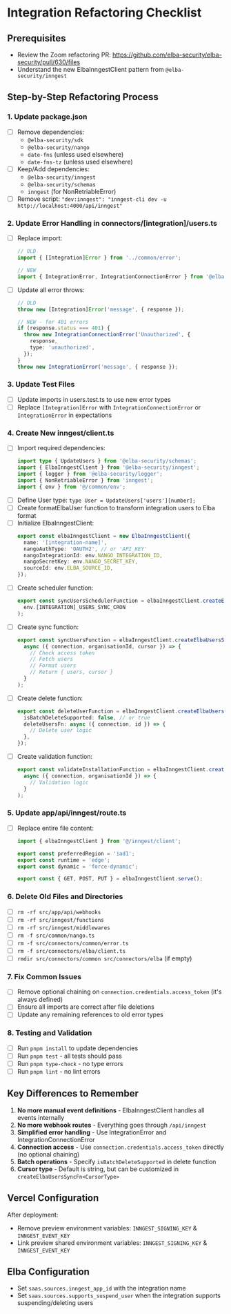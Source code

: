 # Integration Refactoring Checklist

## Prerequisites

- Review the Zoom refactoring PR: https://github.com/elba-security/elba-security/pull/630/files
- Understand the new ElbaInngestClient pattern from `@elba-security/inngest`

## Step-by-Step Refactoring Process

### 1. Update package.json

- [ ] Remove dependencies:
  - `@elba-security/sdk`
  - `@elba-security/nango`
  - `date-fns` (unless used elsewhere)
  - `date-fns-tz` (unless used elsewhere)
- [ ] Keep/Add dependencies:
  - `@elba-security/inngest`
  - `@elba-security/schemas`
  - `inngest` (for NonRetriableError)
- [ ] Remove script: `"dev:inngest": "inngest-cli dev -u http://localhost:4000/api/inngest"`

### 2. Update Error Handling in connectors/[integration]/users.ts

- [ ] Replace import:

  ```typescript
  // OLD
  import { [Integration]Error } from '../common/error';

  // NEW
  import { IntegrationError, IntegrationConnectionError } from '@elba-security/common';
  ```

- [ ] Update all error throws:

  ```typescript
  // OLD
  throw new [Integration]Error('message', { response });

  // NEW - for 401 errors
  if (response.status === 401) {
    throw new IntegrationConnectionError('Unauthorized', {
      response,
      type: 'unauthorized',
    });
  }
  throw new IntegrationError('message', { response });
  ```

### 3. Update Test Files

- [ ] Update imports in users.test.ts to use new error types
- [ ] Replace `[Integration]Error` with `IntegrationConnectionError` or `IntegrationError` in expectations

### 4. Create New inngest/client.ts

- [ ] Import required dependencies:
  ```typescript
  import type { UpdateUsers } from '@elba-security/schemas';
  import { ElbaInngestClient } from '@elba-security/inngest';
  import { logger } from '@elba-security/logger';
  import { NonRetriableError } from 'inngest';
  import { env } from '@/common/env';
  ```
- [ ] Define User type: `type User = UpdateUsers['users'][number];`
- [ ] Create formatElbaUser function to transform integration users to Elba format
- [ ] Initialize ElbaInngestClient:
  ```typescript
  export const elbaInngestClient = new ElbaInngestClient({
    name: '[integration-name]',
    nangoAuthType: 'OAUTH2', // or 'API_KEY'
    nangoIntegrationId: env.NANGO_INTEGRATION_ID,
    nangoSecretKey: env.NANGO_SECRET_KEY,
    sourceId: env.ELBA_SOURCE_ID,
  });
  ```
- [ ] Create scheduler function:
  ```typescript
  export const syncUsersSchedulerFunction = elbaInngestClient.createElbaUsersSyncSchedulerFn(
    env.[INTEGRATION]_USERS_SYNC_CRON
  );
  ```
- [ ] Create sync function:
  ```typescript
  export const syncUsersFunction = elbaInngestClient.createElbaUsersSyncFn(
    async ({ connection, organisationId, cursor }) => {
      // Check access token
      // Fetch users
      // Format users
      // Return { users, cursor }
    }
  );
  ```
- [ ] Create delete function:
  ```typescript
  export const deleteUserFunction = elbaInngestClient.createElbaUsersDeleteFn({
    isBatchDeleteSupported: false, // or true
    deleteUsersFn: async ({ connection, id }) => {
      // Delete user logic
    },
  });
  ```
- [ ] Create validation function:
  ```typescript
  export const validateInstallationFunction = elbaInngestClient.createInstallationValidateFn(
    async ({ connection, organisationId }) => {
      // Validation logic
    }
  );
  ```

### 5. Update app/api/inngest/route.ts

- [ ] Replace entire file content:

  ```typescript
  import { elbaInngestClient } from '@/inngest/client';

  export const preferredRegion = 'iad1';
  export const runtime = 'edge';
  export const dynamic = 'force-dynamic';

  export const { GET, POST, PUT } = elbaInngestClient.serve();
  ```

### 6. Delete Old Files and Directories

- [ ] `rm -rf src/app/api/webhooks`
- [ ] `rm -rf src/inngest/functions`
- [ ] `rm -rf src/inngest/middlewares`
- [ ] `rm -f src/common/nango.ts`
- [ ] `rm -f src/connectors/common/error.ts`
- [ ] `rm -f src/connectors/elba/client.ts`
- [ ] `rmdir src/connectors/common src/connectors/elba` (if empty)

### 7. Fix Common Issues

- [ ] Remove optional chaining on `connection.credentials.access_token` (it's always defined)
- [ ] Ensure all imports are correct after file deletions
- [ ] Update any remaining references to old error types

### 8. Testing and Validation

- [ ] Run `pnpm install` to update dependencies
- [ ] Run `pnpm test` - all tests should pass
- [ ] Run `pnpm type-check` - no type errors
- [ ] Run `pnpm lint` - no lint errors

## Key Differences to Remember

1. **No more manual event definitions** - ElbaInngestClient handles all events internally
2. **No more webhook routes** - Everything goes through `/api/inngest`
3. **Simplified error handling** - Use IntegrationError and IntegrationConnectionError
4. **Connection access** - Use `connection.credentials.access_token` directly (no optional chaining)
5. **Batch operations** - Specify `isBatchDeleteSupported` in delete function
6. **Cursor type** - Default is string, but can be customized in `createElbaUsersSyncFn<CursorType>`

## Vercel Configuration

After deployment:

- Remove preview environment variables: `INNGEST_SIGNING_KEY` & `INNGEST_EVENT_KEY`
- Link preview shared environment variables: `INNGEST_SIGNING_KEY` & `INNGEST_EVENT_KEY`

## Elba Configuration

- Set `saas.sources.inngest_app_id` with the integration name
- Set `saas.sources.supports_suspend_user` when the integration supports suspending/deleting users
